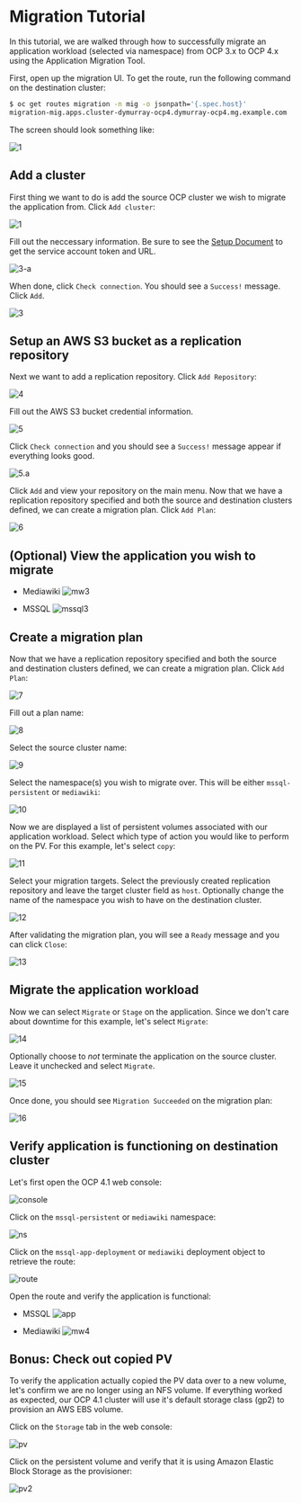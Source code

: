 # Migration Tutorial

In this tutorial, we are walked through how to successfully migrate an
application workload (selected via namespace) from OCP 3.x to OCP 4.x using the
Application Migration Tool.

First, open up the migration UI. To get the route, run the following command on
the destination cluster:
```bash
$ oc get routes migration -n mig -o jsonpath='{.spec.host}'
migration-mig.apps.cluster-dymurray-ocp4.dymurray-ocp4.mg.example.com
```

The screen should look something like:

![1](./screenshots/1.png?raw=true "1")

## Add a cluster

First thing we want to do is add the source OCP cluster we wish to migrate the
application from. Click `Add cluster`:

![1](./screenshots/1.png?raw=true "1")

Fill out the neccessary information. Be sure to see the [Setup
Document](./Setup.md#source-cluster) to get the service account token and URL.

![3-a](./screenshots/3-a.png?raw=true "3a")

When done, click `Check connection`. You should see a `Success!` message. Click
`Add`.

![3](./screenshots/3.png?raw=true "2")

## Setup an AWS S3 bucket as a replication repository

Next we want to add a replication repository. Click `Add Repository`:

![4](./screenshots/4.png?raw=true "4")

Fill out the AWS S3 bucket credential information.

![5](./screenshots/5.png?raw=true "5")

Click `Check connection` and you should see a `Success!` message appear if
everything looks good.

![5.a](./screenshots/5-a.png?raw=true "5a")

Click `Add` and view your repository on the main menu. Now that we have a
replication repository specified and both the source and destination clusters
defined, we can create a migration plan. Click `Add Plan`:

![6](./screenshots/6.png?raw=true "6")

## (Optional) View the application you wish to migrate

* Mediawiki
![mw3](./screenshots/mw3.png?raw=true "mw3")

* MSSQL
![mssql3](./screenshots/mssql3.png?raw=true "mssql3")

## Create a migration plan

Now that we have a replication repository specified and both the source and
destination clusters defined, we can create a migration plan. Click `Add Plan`:

![7](./screenshots/7.png?raw=true "7")

Fill out a plan name:

![8](./screenshots/8.png?raw=true "8")

Select the source cluster name:

![9](./screenshots/9.png?raw=true "9")

Select the namespace(s) you wish to migrate over. This will be either
`mssql-persistent` or `mediawiki`:

![10](./screenshots/10.png?raw=true "10")

Now we are displayed a list of persistent volumes associated with our
application workload. Select which type of action you would like to perform on
the PV. For this example, let's select `copy`:

![11](./screenshots/11.png?raw=true "11")

Select your migration targets. Select the previously created replication
repository and leave the target cluster field as `host`. Optionally change the
name of the namespace you wish to have on the destination cluster.

![12](./screenshots/12.png?raw=true "12")

After validating the migration plan, you will see a `Ready` message and you can
click `Close`:

![13](./screenshots/13.png?raw=true "13")

## Migrate the application workload

Now we can select `Migrate` or `Stage` on the application. Since we don't care
about downtime for this example, let's select `Migrate`:

![14](./screenshots/14.png?raw=true "14")

Optionally choose to *not* terminate the application on the source cluster.
Leave it unchecked and select `Migrate`.

![15](./screenshots/15.png?raw=true "15")

Once done, you should see `Migration Succeeded` on the migration plan:

![16](./screenshots/16.png?raw=true "16")


## Verify application is functioning on destination cluster

Let's first open the OCP 4.1 web console:

![console](./screenshots/dest.png?raw=true "console")

Click on the `mssql-persistent` or `mediawiki` namespace:

![ns](./screenshots/dest-project.png?raw=true "ns")

Click on the `mssql-app-deployment` or `mediawiki` deployment object to
retrieve the route:

![route](./screenshots/dest-route.png?raw=true "route")

Open the route and verify the application is functional:

* MSSQL
![app](./screenshots/dest-app.png?raw=true "app")

* Mediawiki
![mw4](./screenshots/mw4.png?raw=true "mw4")

## Bonus: Check out copied PV

To verify the application actually copied the PV data over to a new volume,
let's confirm we are no longer using an NFS volume. If everything worked as
expected, our OCP 4.1 cluster will use it's default storage class (gp2) to
provision an AWS EBS volume.

Click on the `Storage` tab in the web console:

![pv](./screenshots/pv1.png?raw=true "pv")

Click on the persistent volume and verify that it is using Amazon Elastic Block
Storage as the provisioner:

![pv2](./screenshots/pv2.png?raw=true "pv2")
